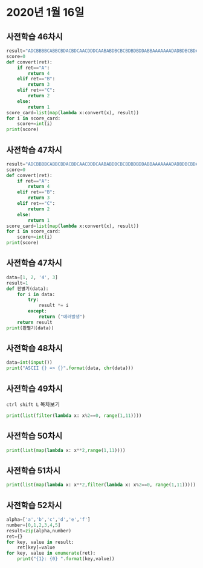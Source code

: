 # 2020년 1월 16일 

## 사전학습 46차시

```python
result="ADCBBBBCABBCBDACBDCAACDDDCAABABDBCBCBDBDBDDABBAAAAAAADADBDBCBDABADCADC"
score=0
def convert(ret):
    if ret=="A":
        return 4
    elif ret=="B":
        return 3
    elif ret=="C":
        return 2
    else:
        return 1
score_card=list(map(lambda x:convert(x), result))
for i in score_card:
    score+=int(i)
print(score)
```

## 사전학습 47차시

```python
result="ADCBBBBCABBCBDACBDCAACDDDCAABABDBCBCBDBDBDDABBAAAAAAADADBDBCBDABADCADC"
score=0
def convert(ret):
    if ret=="A":
        return 4
    elif ret=="B":
        return 3
    elif ret=="C":
        return 2
    else:
        return 1
score_card=list(map(lambda x:convert(x), result))
for i in score_card:
    score+=int(i)
print(score)
```

## 사전학습 47차시

```python
data=[1, 2, '4', 3]
result=1
def 판별기(data):
    for i in data:
        try:
            result *= i
        except:
            return ("에러발생")
    return result
print(판별기(data))
```

## 사전학습 48차시

```python
data=int(input())
print("ASCII {} => {}".format(data, chr(data)))
```

## 사전학습 49차시

`ctrl shift L` 목차보기

```python
print(list(filter(lambda x: x%2==0, range(1,11))))
```

## 사전학습 50차시

```python
print(list(map(lambda x: x**2,range(1,11))))
```

## 사전학습 51차시

```python
print(list(map(lambda x: x**2,filter(lambda x: x%2==0, range(1,11)))))
```

## 사전학습 52차시

```python
alpha=['a','b','c','d','e','f']
number=[0,1,2,3,4,5]
result=zip(alpha,number)
ret={}
for key, value in result:
    ret[key]=value
for key, value in enumerate(ret):
    print("{1}: {0} ".format(key,value))
```

